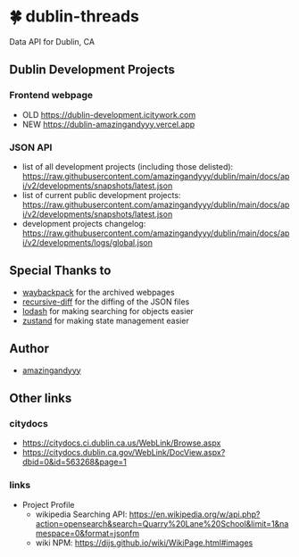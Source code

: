 # 🍀 dublin-threads

Data API for Dublin, CA

## Dublin Development Projects

### Frontend webpage

- OLD https://dublin-development.icitywork.com
- NEW https://dublin-amazingandyyy.vercel.app

### JSON API

- list of all development projects (including those delisted): https://raw.githubusercontent.com/amazingandyyy/dublin/main/docs/api/v2/developments/snapshots/latest.json
- list of current public development projects: https://raw.githubusercontent.com/amazingandyyy/dublin/main/docs/api/v2/developments/snapshots/latest.json
- development projects changelog: https://raw.githubusercontent.com/amazingandyyy/dublin/main/docs/api/v2/developments/logs/global.json

## Special Thanks to

- [waybackpack](https://github.com/jsvine/waybackpack) for the archived webpages
- [recursive-diff](https://www.npmjs.com/package/recursive-diff) for the diffing of the JSON files
- [lodash](https://lodash.com/) for making searching for objects easier
- [zustand](https://github.com/pmndrs/zustand) for making state management easier

## Author

- [amazingandyyy](github.com/amazingandyyy)

## Other links

### citydocs

- https://citydocs.ci.dublin.ca.us/WebLink/Browse.aspx
- https://citydocs.dublin.ca.gov/WebLink/DocView.aspx?dbid=0&id=563268&page=1

### links

- Project Profile
  - wikipedia Searching API: https://en.wikipedia.org/w/api.php?action=opensearch&search=Quarry%20Lane%20School&limit=1&namespace=0&format=jsonfm
  - wiki NPM: https://dijs.github.io/wiki/WikiPage.html#images
